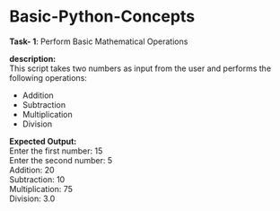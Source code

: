# Basic-Python-Concepts
**Task- 1**: Perform Basic Mathematical Operations

**description:**  
This script takes two numbers as input from the user and performs the following operations:
- Addition
- Subtraction
- Multiplication
- Division
 
**Expected Output:**  
Enter the first number: 15  
Enter the second number: 5  
Addition:  20  
Subtraction:  10  
Multiplication:  75  
Division:  3.0  

